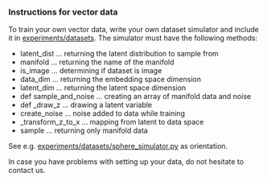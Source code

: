 ### Instructions for vector data

To train your own vector data, write your own dataset simulator and include it in [experiments/datasets](experiments/datasets). 
The simulator must have the following methods:

+ latent_dist ... returning the latent distribution to sample from
+ manifold ... returning the name of the manifold
+ is_image ... determining if dataset is image
+ data_dim ... returning the embedding space dimension
+ latent_dim ... returning the latent space dimension
+ def sample_and_noise ... creating an array of manifold data and noise
+ def _draw_z  ... drawing a latent variable
+ create_noise ... noise added to data while training
+ _transform_z_to_x ... mapping from latent to data space
+ sample ... returning only manifold data

See e.g. [experiments/datasets/sphere_simulator.py](experiments/datasets/sphere_simulator.py) as orientation.

In case you have problems with setting up your data, do not hesitate to contact us.
